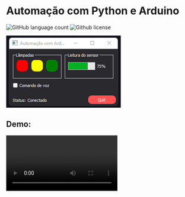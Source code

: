 # Automação com Python e Arduino

<!---Esses são exemplos. Veja https://shields.io para outras pessoas ou para personalizar este conjunto de escudos. Você pode querer incluir dependências, status do projeto e informações de licença aqui--->

![GitHub language count](https://img.shields.io/github/languages/count/ricardoracki/YTdownloader)
![Github license](https://img.shields.io/github/license/ricardoracki/YTdownloader)

<img src="./assets/imgs/design.png" alt="exemplo imagem">

## Demo:

<video src="./assets/videos/demo.mp4" width=300 />
>

> O projeto Automação com Python e Arduino foi desenvolvido em caráter de estudo.

### Ajustes e melhorias

O projeto ainda está em desenvolvimento e as próximas atualizações serão voltadas nas seguintes tarefas:

- [ ] Implementação de fala para melhorar a questão de acessibilidade
- [ ] Melhoramento no fechamento do programa quando o reconhecimento de voz estiver habilitado
- [ ] Adicionar mais comandos de voz

### Bibliotecas utilizadas

- PyQt5
- pyserial
- SpeechRecognition

## 🚀 Instalando

Para instalar, siga estas etapas:

Windows:

```
pip install -r requirements.txt
```

## ☕ Usando Automação com Python e Arduino

Para dar start no projeto como desenvolvedor use o comando:

```
python main.py
```

Caso faça alguma alteração no `design.ui` como qtDesigner, rode o comando para atualizar:

```
pyuiC5 design.ui -o design.py
```

## 📝 Licença

Esse projeto está sob licença. Veja o arquivo [LICENÇA](LICENSE.md) para mais detalhes.

[⬆ Voltar ao topo](#youtube-downloader)<br>
